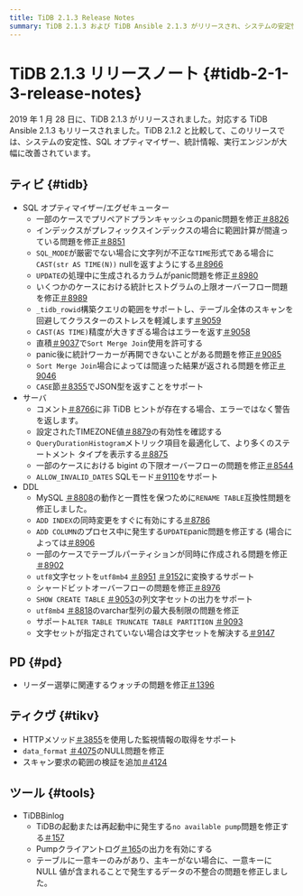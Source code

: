 ```yaml
---
title: TiDB 2.1.3 Release Notes
summary: TiDB 2.1.3 および TiDB Ansible 2.1.3 がリリースされ、システムの安定性、SQL オプティマイザー、統計、および実行エンジンが改善されました。修正には、 プリペアドプランキャッシュ、Range コンピューティング、CAST(str AS TIME(N))`、Generated カラム、統計ヒストグラム、`Sort Merge Join` などの問題が含まれます。その他の改善には、`_tidb_rowid` 構築クエリの範囲のサポート、`ALLOW_INVALID_DATES` SQL モードなどが含まれます。PD および TiKV にも修正と改善が加えられています。TiDB Binlog は、 Pumpクライアント ログの問題と、NULL 値を含む一意のキーによって発生するデータの不整合を修正します。
---
```


# TiDB 2.1.3 リリースノート {#tidb-2-1-3-release-notes}

2019 年 1 月 28 日に、TiDB 2.1.3 がリリースされました。対応する TiDB Ansible 2.1.3 もリリースされました。TiDB 2.1.2 と比較して、このリリースでは、システムの安定性、SQL オプティマイザー、統計情報、実行エンジンが大幅に改善されています。

## ティビ {#tidb}

-   SQL オプティマイザー/エグゼキューター
    -   一部のケースでプリペアドプランキャッシュのpanic問題を修正[＃8826](https://github.com/pingcap/tidb/pull/8826)
    -   インデックスがプレフィックスインデックスの場合に範囲計算が間違っている問題を修正[＃8851](https://github.com/pingcap/tidb/pull/8851)
    -   `SQL_MODE`が厳密でない場合に文字列が不正な`TIME`形式である場合に`CAST(str AS TIME(N))` nullを返すようにする[＃8966](https://github.com/pingcap/tidb/pull/8966)
    -   `UPDATE`の処理中に生成されるカラムがpanic問題を修正[＃8980](https://github.com/pingcap/tidb/pull/8980)
    -   いくつかのケースにおける統計ヒストグラムの上限オーバーフロー問題を修正[＃8989](https://github.com/pingcap/tidb/pull/8989)
    -   `_tidb_rowid`構築クエリの範囲をサポートし、テーブル全体のスキャンを回避してクラスターのストレスを軽減します[＃9059](https://github.com/pingcap/tidb/pull/9059)
    -   `CAST(AS TIME)`精度が大きすぎる場合はエラーを返す[＃9058](https://github.com/pingcap/tidb/pull/9058)
    -   直積[＃9037](https://github.com/pingcap/tidb/pull/9037)で`Sort Merge Join`使用を許可する
    -   panic後に統計ワーカーが再開できないことがある問題を修正[＃9085](https://github.com/pingcap/tidb/pull/9085)
    -   `Sort Merge Join`場合によっては間違った結果が返される問題を修正[＃9046](https://github.com/pingcap/tidb/pull/9046)
    -   `CASE`節[＃8355](https://github.com/pingcap/tidb/pull/8355)でJSON型を返すことをサポート
-   サーバ
    -   コメント[＃8766](https://github.com/pingcap/tidb/pull/8766)に非 TiDB ヒントが存在する場合、エラーではなく警告を返します。
    -   設定されたTIMEZONE値[＃8879](https://github.com/pingcap/tidb/pull/8879)の有効性を確認する
    -   `QueryDurationHistogram`メトリック項目を最適化して、より多くのステートメント タイプを表示する[＃8875](https://github.com/pingcap/tidb/pull/8875)
    -   一部のケースにおける bigint の下限オーバーフローの問題を修正[＃8544](https://github.com/pingcap/tidb/pull/8544)
    -   `ALLOW_INVALID_DATES` SQLモード[＃9110](https://github.com/pingcap/tidb/pull/9110)をサポート
-   DDL
    -   MySQL [＃8808](https://github.com/pingcap/tidb/pull/8808)の動作と一貫性を保つために`RENAME TABLE`互換性問題を修正しました。
    -   `ADD INDEX`の同時変更をすぐに有効にする[＃8786](https://github.com/pingcap/tidb/pull/8786)
    -   `ADD COLUMN`のプロセス中に発生する`UPDATE`panic問題を修正する (場合によっては[＃8906](https://github.com/pingcap/tidb/pull/8906)
    -   一部のケースでテーブルパーティションが同時に作成される問題を修正[＃8902](https://github.com/pingcap/tidb/pull/8902)
    -   `utf8`文字セットを`utf8mb4` [＃8951](https://github.com/pingcap/tidb/pull/8951) [＃9152](https://github.com/pingcap/tidb/pull/9152)に変換するサポート
    -   シャードビットオーバーフローの問題を修正[＃8976](https://github.com/pingcap/tidb/pull/8976)
    -   `SHOW CREATE TABLE` [＃9053](https://github.com/pingcap/tidb/pull/9053)の列文字セットの出力をサポート
    -   `utf8mb4` [＃8818](https://github.com/pingcap/tidb/pull/8818)のvarchar型列の最大長制限の問題を修正
    -   サポート`ALTER TABLE TRUNCATE TABLE PARTITION` [＃9093](https://github.com/pingcap/tidb/pull/9093)
    -   文字セットが指定されていない場合は文字セットを解決する[＃9147](https://github.com/pingcap/tidb/pull/9147)

## PD {#pd}

-   リーダー選挙に関連するウォッチの問題を修正[＃1396](https://github.com/pingcap/pd/pull/1396)

## ティクヴ {#tikv}

-   HTTPメソッド[＃3855](https://github.com/tikv/tikv/pull/3855)を使用した監視情報の取得をサポート
-   `data_format` [＃4075](https://github.com/tikv/tikv/pull/4075)のNULL問題を修正
-   スキャン要求の範囲の検証を追加[＃4124](https://github.com/tikv/tikv/pull/4124)

## ツール {#tools}

-   TiDBBinlog
    -   TiDBの起動または再起動中に発生する`no available pump`問題を修正する[＃157](https://github.com/pingcap/tidb-tools/pull/158)
    -   Pumpクライアントログ[＃165](https://github.com/pingcap/tidb-tools/pull/165)の出力を有効にする
    -   テーブルに一意キーのみがあり、主キーがない場合に、一意キーに NULL 値が含まれることで発生するデータの不整合の問題を修正しました。
